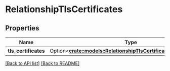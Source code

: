 # RelationshipTlsCertificates

## Properties

Name | Type | Description | Notes
------------ | ------------- | ------------- | -------------
**tls_certificates** | Option<[**crate::models::RelationshipTlsCertificatesTlsCertificates**](RelationshipTlsCertificatesTlsCertificates.md)> |  | 

[[Back to API list]](../README.md#documentation-for-api-endpoints) [[Back to README]](../README.md)


